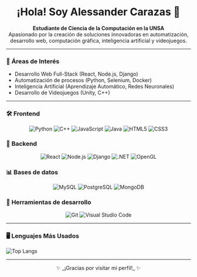 <h1 align="center">¡Hola! Soy Alessander Carazas 👋</h1>
<p align="center">
  <b>Estudiante de Ciencia de la Computación en la UNSA</b><br />
  Apasionado por la creación de soluciones innovadoras en automatización, desarrollo web, computación gráfica, inteligencia artificial y videojuegos.
</p>

---

### 🎯 **Áreas de Interés**
- Desarrollo Web Full-Stack (React, Node.js, Django)
- Automatización de procesos (Python, Selenium, Docker)
- Inteligencia Artificial (Aprendizaje Automático, Redes Neuronales)
- Desarrollo de Videojuegos (Unity, C++)

---

### 🛠️ **Frontend**

<p align="center">
  <img src="https://img.shields.io/badge/-Python-3776AB?style=flat&logo=python&logoColor=white" alt="Python" />
  <img src="https://img.shields.io/badge/-C++-00599C?style=flat&logo=c%2B%2B&logoColor=white" alt="C++" />
  <img src="https://img.shields.io/badge/-JavaScript-F7DF1E?style=flat&logo=javascript&logoColor=black" alt="JavaScript" />
  <img src="https://img.shields.io/badge/-Java-007396?style=flat&logo=java&logoColor=white" alt="Java" />
  <img src="https://img.shields.io/badge/-HTML5-E34F26?style=flat&logo=html5&logoColor=white" alt="HTML5" />
  <img src="https://img.shields.io/badge/-CSS3-1572B6?style=flat&logo=css3&logoColor=white" alt="CSS3" />
</p>

### 🚀 **Backend**

<p align="center">
  <img src="https://img.shields.io/badge/-React-61DAFB?style=flat&logo=react&logoColor=black" alt="React" />
  <img src="https://img.shields.io/badge/-Node.js-339933?style=flat&logo=node.js&logoColor=white" alt="Node.js" />
  <img src="https://img.shields.io/badge/-Django-092E20?style=flat&logo=django&logoColor=white" alt="Django" />
  <img src="https://img.shields.io/badge/-NET-5C2D91?style=flat&logo=dot-net&logoColor=white" alt=".NET" />
  <img src="https://img.shields.io/badge/-OpenGL-FFFFFF?style=flat&logo=opengl&logoColor=black" alt="OpenGL" />
</p>

### 📊 **Bases de datos**

<p align="center">
  <img src="https://img.shields.io/badge/-MySQL-4479A1?style=flat&logo=mysql&logoColor=white" alt="MySQL" />
  <img src="https://img.shields.io/badge/-PostgreSQL-4169E1?style=flat&logo=postgresql&logoColor=white" alt="PostgreSQL" />
  <img src="https://img.shields.io/badge/-MongoDB-47A248?style=flat&logo=mongodb&logoColor=white" alt="MongoDB" />
</p>

### 🔧 **Herramientas de desarrollo**

<p align="center">
  <img src="https://img.shields.io/badge/-Git-F05032?style=flat&logo=git&logoColor=white" alt="Git" />
  <img src="https://img.shields.io/badge/-Visual%20Studio%20Code-007ACC?style=flat&logo=visualstudiocode&logoColor=white" alt="Visual Studio Code" />
</p>

---

### 🖥️ **Lenguajes Más Usados**

![Top Langs](https://github-readme-stats.vercel.app/api/top-langs/?username=AlessanderLCarazas&layout=compact&theme=radical)

---

<p align="center">✨ _¡Gracias por visitar mi perfil!_ ✨</p>

